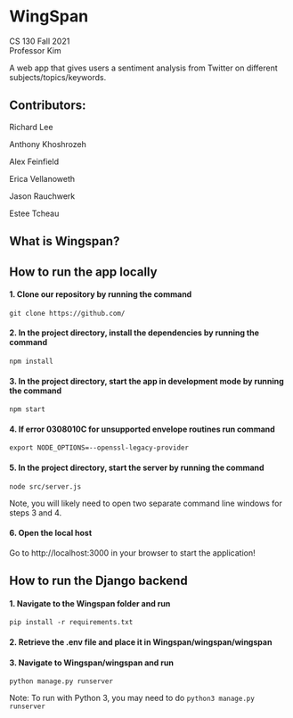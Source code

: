 # WingSpan

CS 130 
Fall 2021  
Professor Kim

A web app that gives users a sentiment analysis from Twitter on different subjects/topics/keywords.

## Contributors: 

Richard Lee

Anthony Khoshrozeh

Alex Feinfield

Erica Vellanoweth

Jason Rauchwerk

Estee Tcheau  

## What is Wingspan?


## How to run the app locally

#### 1. Clone our repository by running the command

`git clone https://github.com/`

#### 2. In the project directory, install the dependencies by running the command

`npm install`

#### 3. In the project directory, start the app in development mode by running the command

`npm start`   

#### 4. If error 0308010C for unsupported envelope routines run command
`export NODE_OPTIONS=--openssl-legacy-provider`

#### 5. In the project directory, start the server by running the command

`node src/server.js`  

Note, you will likely need to open two separate command line windows for steps 3 and 4.

#### 6. Open the local host

Go to http://localhost:3000 in your browser to start the application!

## How to run the Django backend

#### 1. Navigate to the Wingspan folder and run

`pip install -r requirements.txt`

#### 2. Retrieve the .env file and place it in Wingspan/wingspan/wingspan

#### 3. Navigate to Wingspan/wingspan and run

`python manage.py runserver`

Note: To run with Python 3, you may need to do `python3 manage.py runserver`
